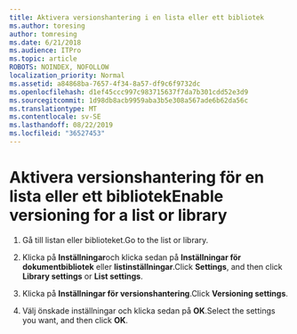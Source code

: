 ```yaml
---
title: Aktivera versionshantering i en lista eller ett bibliotek
ms.author: toresing
author: tomresing
ms.date: 6/21/2018
ms.audience: ITPro
ms.topic: article
ROBOTS: NOINDEX, NOFOLLOW
localization_priority: Normal
ms.assetid: a84868ba-7657-4f34-8a57-df9c6f9732dc
ms.openlocfilehash: d1ef45ccc997c983715637f7da7b301cdd52e3d9
ms.sourcegitcommit: 1d98db8acb9959aba3b5e308a567ade6b62da56c
ms.translationtype: MT
ms.contentlocale: sv-SE
ms.lasthandoff: 08/22/2019
ms.locfileid: "36527453"
---
```

# <a name="enable-versioning-for-a-list-or-library"></a><span data-ttu-id="afa71-102">Aktivera versionshantering för en lista eller ett bibliotek</span><span class="sxs-lookup"><span data-stu-id="afa71-102">Enable versioning for a list or library</span></span>

1. <span data-ttu-id="afa71-103">Gå till listan eller biblioteket.</span><span class="sxs-lookup"><span data-stu-id="afa71-103">Go to the list or library.</span></span>
    
2. <span data-ttu-id="afa71-104">Klicka på **Inställningar**och klicka sedan på **Inställningar för dokumentbibliotek** eller **listinställningar**.</span><span class="sxs-lookup"><span data-stu-id="afa71-104">Click **Settings**, and then click **Library settings** or **List settings**.</span></span>
    
3. <span data-ttu-id="afa71-105">Klicka på **Inställningar för versionshantering**.</span><span class="sxs-lookup"><span data-stu-id="afa71-105">Click **Versioning settings**.</span></span>
    
4. <span data-ttu-id="afa71-106">Välj önskade inställningar och klicka sedan på **OK**.</span><span class="sxs-lookup"><span data-stu-id="afa71-106">Select the settings you want, and then click **OK**.</span></span>
    


